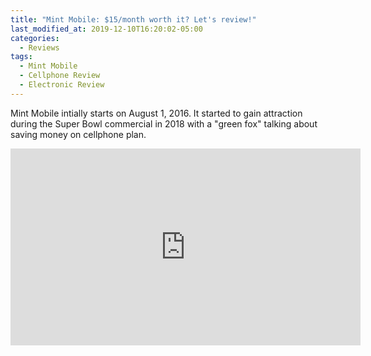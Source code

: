 ```yaml
---
title: "Mint Mobile: $15/month worth it? Let's review!"
last_modified_at: 2019-12-10T16:20:02-05:00
categories:
  - Reviews
tags:
  - Mint Mobile
  - Cellphone Review
  - Electronic Review
---
```


Mint Mobile intially starts on August 1, 2016. It started to gain attraction  during the Super Bowl commercial in 2018 with a "green fox" talking about saving money on cellphone plan. 

<iframe width="560" height="315" src="https://www.youtube.com/embed/BN02qXVIfhU" frameborder="0" allow="accelerometer; autoplay; encrypted-media; gyroscope; picture-in-picture" allowfullscreen></iframe>